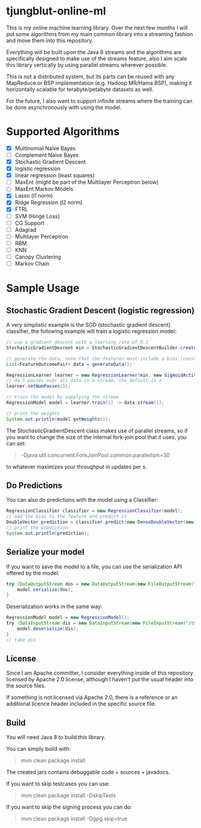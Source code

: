 tjungblut-online-ml
===================

This is my online machine learning library. Over the next few months I will put some algorithms from my main common library into a streaming fashion and move them into this repository.

Everything will be built upon the Java 8 streams and the algorithms are specifically designed to make use of the streams feature, also I aim scale this library vertically by using parallel streams wherever possible.

This is not a distributed system, but its parts can be reused with any MapReduce or BSP implementation (e.g. Hadoop MR/Hama BSP), making it horizontally scalable for terabyte/petabyte datasets as well.

For the future, I also want to support infinite streams where the training can be done asynchronously with using the model.

Supported Algorithms
===================

- [x] Multinomial Naive Bayes
 - [ ] Complement Naive Bayes
- [x] Stochastic Gradient Descent 
 - [x] logistic regression
 - [x] linear regression (least squares)
 - [ ] MaxEnt (might be part of the Multilayer Perceptron below)
 - [ ] MaxEnt Markov Models
 - [x] Lasso (l1 norm)
 - [x] Ridge Regression (l2 norm)
 - [x] FTRL
 - [ ] SVM (Hinge Loss)
 - [ ] CG Support
 - [ ] Adagrad
- [ ] Multilayer Perceptron
- [ ] RBM
- [ ] KNN
- [ ] Canopy Clustering
- [ ] Markov Chain

Sample Usage
===================

Stochastic Gradient Descent (logistic regression)
-------------------------------------------------

A very simplistic example is the SGD (stochastic gradient descent) classifier, the following example will train a logistic regression model:

```java
// use a gradient descent with a learning rate of 0.1
StochasticGradientDescent min = StochasticGradientDescentBuilder.create(0.1).build();

// generate the data, note that the features must include a bias (constant 1) if you want to have one
List<FeatureOutcomePair> data = generateData();

RegressionLearner learner = new RegressionLearner(min, new SigmoidActivationFunction(), new LogisticErrorFunction());
// do 5 passes over all data in a stream, the default is 1
learner.setNumPasses(5);

// train the model by supplying the stream
RegressionModel model = learner.train(() -> data.stream());

// print the weights
System.out.println(model.getWeights());
```

The StochasticGradientDescent class makes use of parallel streams, so if you want to change the size of the internal fork-join pool that it uses, you can set:

> -Djava.util.concurrent.ForkJoinPool.common.parallelism=30

to whatever maximizes your throughput in updates per s.


Do Predictions
--------------

You can also do predictions with the model using a Classifier:

```java
RegressionClassifier classifier = new RegressionClassifier(model);
// add the bias to the feature and predict it
DoubleVector prediction = classifier.predict(new DenseDoubleVector(new double[] { 1, 25d, 25d }))
// print the prediction
System.out.println(prediction);
```

Serialize your model
--------------------

If you want to save the model to a file, you can use the serialization API offered by the model:

```java
try (DataOutputStream dos = new DataOutputStream(new FileOutputStream("/tmp/model.bin"))){
	model.serialize(dos);
}
```

Deserialization works in the same way:
```java
RegressionModel model = new RegressionModel();
try (DataInputStream dis = new DataInputStream(new FileInputStream("/tmp/model.bin"))){
	model.deserialize(dis);
}
// take dis
```


License
-------

Since I am Apache committer, I consider everything inside of this repository 
licensed by Apache 2.0 license, although I haven't put the usual header into the source files.

If something is not licensed via Apache 2.0, there is a reference or an additional licence header included in the specific source file.


Build
-----

You will need Java 8 to build this library.

You can simply build with:
 
> mvn clean package install

The created jars contains debuggable code + sources + javadocs.

If you want to skip testcases you can use:

> mvn clean package install -DskipTests

If you want to skip the signing process you can do:

> mvn clean package install -Dgpg.skip=true
